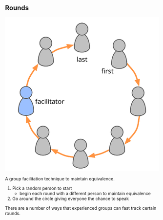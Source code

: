## Rounds

![right,fit](img/circle/rounds.png) 

A group facilitation technique to maintain equivalence.

1. Pick a random person to start
    -   begin each round with a different person to maintain equivalence
2. Go around the circle giving everyone the chance to speak

There are a number of ways that experienced groups can fast track certain rounds.
